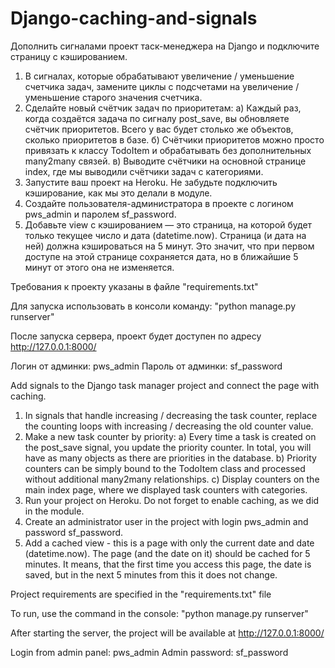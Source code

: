 # Django-caching-and-signals

Дополнить сигналами проект таск-менеджера на Django и подключите страницу с кэшированием.

1. В сигналах, которые обрабатывают увеличение / уменьшение счетчика задач, замените циклы с подсчетами на увеличение / уменьшение старого значения счетчика.
2. Сделайте новый счётчик задач по приоритетам:
    а) Каждый раз, когда создаётся задача по сигналу post_save, вы обновляете счётчик приоритетов. Всего у вас будет столько же объектов, сколько приоритетов в базе.
    б) Счётчики приоритетов можно просто привязать к классу TodoItem и обрабатывать без дополнительных many2many связей.
    в) Выводите счётчики на основной странице index, где мы выводили счётчики задач с категориями.
3. Запустите ваш проект на Heroku. Не забудьте подключить кэширование, как мы это делали в модуле.
4. Создайте пользователя-администратора в проекте с логином pws_admin и паролем sf_password.
5. Добавьте view с кэшированием — это страница, на которой будет только текущее число и дата (datetime.now). Страница (и дата на ней) должна кэшироваться на 5 минут. Это значит,
   что при первом доступе на этой странице сохраняется дата, но в ближайшие 5 минут от этого она не изменяется.

Требования к проекту указаны в файле "requirements.txt"

Для запуска использовать в консоли команду: "python manage.py runserver"

После запуска сервера, проект будет доступен по адресу http://127.0.0.1:8000/

Логин от админки:  pws_admin
Пароль от админки: sf_password

Add signals to the Django task manager project and connect the page with caching.

1. In signals that handle increasing / decreasing the task counter, replace the counting loops with increasing / decreasing the old counter value.
2. Make a new task counter by priority:
    a) Every time a task is created on the post_save signal, you update the priority counter. In total, you will have as many objects as there are priorities in the database.
    b) Priority counters can be simply bound to the TodoItem class and processed without additional many2many relationships.
    c) Display counters on the main index page, where we displayed task counters with categories.
3. Run your project on Heroku. Do not forget to enable caching, as we did in the module.
4. Create an administrator user in the project with login pws_admin and password sf_password.
5. Add a cached view - this is a page with only the current date and date (datetime.now). The page (and the date on it) should be cached for 5 minutes. It means,
   that the first time you access this page, the date is saved, but in the next 5 minutes from this it does not change.

Project requirements are specified in the "requirements.txt" file

To run, use the command in the console: "python manage.py runserver"

After starting the server, the project will be available at http://127.0.0.1:8000/

Login from admin panel: pws_admin
Admin password: sf_password
